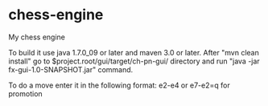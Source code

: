 chess-engine
============

My chess engine

To build it use java 1.7.0_09 or later and maven 3.0 or later.
After "mvn clean install" go to $project.root/gui/target/ch-pn-gui/ directory and run "java -jar fx-gui-1.0-SNAPSHOT.jar" command.

To do a move enter it in the following format:
e2-e4 or e7-e2=q for promotion
